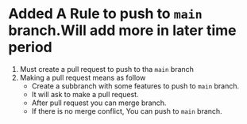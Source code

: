 # Added A Rule to push to `main` branch.Will add more in later time period
1. Must create a pull request to push to tha `main` branch
2. Making a pull request means as follow
   - Create a subbranch with some features to push to `main` branch.
   - It will ask to make a pull request.
   - After pull request you can merge branch.
   - If there is no merge conflict, You can push to `main` branch.
